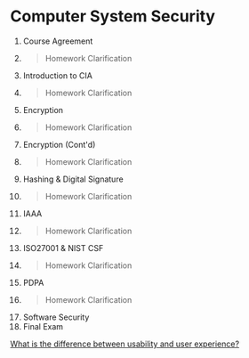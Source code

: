 # Computer System Security

1. Course Agreement
1. > Homework Clarification
1. Introduction to CIA
1. > Homework Clarification
1. Encryption
1. > Homework Clarification
1. Encryption (Cont'd)
1. > Homework Clarification
1. Hashing & Digital Signature
1. > Homework Clarification
1. IAAA
1. > Homework Clarification
1. ISO27001 & NIST CSF
1. > Homework Clarification
1. PDPA
1. > Homework Clarification
1. Software Security
1. Final Exam


[What is the difference between usability and user experience?](https://www.facebook.com/photo?fbid=752443273561861)